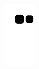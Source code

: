 ![Snake animation](https://github.com/VitorSchumacher/VitorSchumacher/blob/output/github-contribution-grid-snake.svg)
